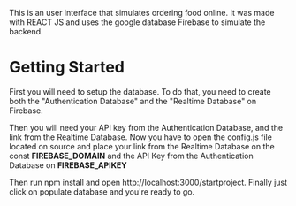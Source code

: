 This is an user interface that simulates ordering food online. It was made with REACT JS and uses the google database Firebase to simulate the backend. 

<h1>Getting Started</h1>

First you will need to setup the database. To do that, you need to create both the "Authentication Database" and the "Realtime Database" on Firebase.

Then you will need your API key from the Authentication Database, and the link from the Realtime Database. Now you have to open the config.js file located on source and place your link from the Realtime Database on the const <b>FIREBASE_DOMAIN</b> and the API Key from the Authentication Database on <b>FIREBASE_APIKEY</b>

Then run npm install and open http://localhost:3000/startproject. Finally just click on populate database and you're ready to go.

